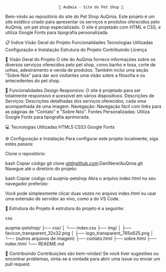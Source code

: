                             🐾 AuQmia - Site do Pet Shop 🐶


Bem-vindo ao repositório do site do Pet Shop AuQmia. Este projeto é um site estático criado para apresentar os serviços e produtos oferecidos pelo AuQmia, um pet shop especializado. O site é projetado com HTML e CSS, e utiliza Google Fonts para tipografia personalizada.

📋 Índice
Visão Geral do Projeto
Funcionalidades
Tecnologias Utilizadas
Configuração e Instalação
Estrutura do Projeto
Contribuindo
Licença

📖 Visão Geral do Projeto
O site do AuQmia fornece informações sobre os diversos serviços oferecidos pelo pet shop, como banho e tosa, corte de unhas, adestramento e venda de produtos. Também inclui uma seção "Sobre Nós" para dar aos visitantes uma visão sobre a filosofia e os antecedentes do pet shop.

🌟 Funcionalidades
Design Responsivo: O site é projetado para ser totalmente responsivo e acessível em vários dispositivos.
Descrições de Serviços: Descrições detalhadas dos serviços oferecidos, cada uma acompanhada de uma imagem.
Navegação: Navegação fácil com links para as páginas de "Contato" e "Sobre Nós".
Fontes Personalizadas: Utiliza Google Fonts para tipografia aprimorada.

💻 Tecnologias Utilizadas
HTML5
CSS3
Google Fonts

⚙️ Configuração e Instalação
Para configurar este projeto localmente, siga estes passos:

Clone o repositório:

bash
Copiar código
git clone git@github.com:DaniNere/AuQmia.git
Navegue até o diretório do projeto:

bash
Copiar código
cd auqmia-petshop
Abra o arquivo index.html no seu navegador preferido:

Você pode simplesmente clicar duas vezes no arquivo index.html ou usar uma extensão de servidor ao vivo, como a do VS Code.

📂 Estrutura do Projeto
A estrutura do projeto é a seguinte:

css

auqmia-petshop/
├── css/
│   └── index.css
├── img/
│   ├── favicon_transparent_32x32.png
│   ├── logo_transparent_765x625.png
│   └── (outros arquivos de imagem)
├── contato.html
├── sobre.html
├── index.html
└── README.md

🤝 Contribuindo
Contribuições são bem-vindas! Se você tiver sugestões ou encontrar problemas, sinta-se à vontade para abrir uma issue ou enviar um pull request.

